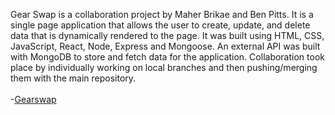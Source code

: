 Gear Swap is a collaboration project by Maher Brikae and Ben Pitts. It is a single page application that allows the user to create, update, and delete data that is dynamically rendered to the page. It was built using HTML, CSS, JavaScript, React, Node, Express and Mongoose. An external API was built with MongoDB to store and fetch data for the application. Collaboration took place by individually working on local branches and then pushing/merging them with the main repository.
<br><br>
-[Gearswap](https://gearswap.herokuapp.com/)
